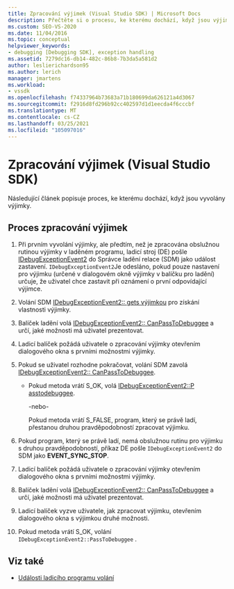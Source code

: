 ```yaml
---
title: Zpracování výjimek (Visual Studio SDK) | Microsoft Docs
description: Přečtěte si o procesu, ke kterému dochází, když jsou výjimky vyvolány. Tento článek popisuje všechny kroky, které jsou k diskrokům.
ms.custom: SEO-VS-2020
ms.date: 11/04/2016
ms.topic: conceptual
helpviewer_keywords:
- debugging [Debugging SDK], exception handling
ms.assetid: 7279dc16-db14-482c-86b8-7b3da5a581d2
author: leslierichardson95
ms.author: lerich
manager: jmartens
ms.workload:
- vssdk
ms.openlocfilehash: f74337964b73683a71b180699da626121a4d3067
ms.sourcegitcommit: f2916d8fd296b92cc402597d1d1eecda4f6cccbf
ms.translationtype: MT
ms.contentlocale: cs-CZ
ms.lasthandoff: 03/25/2021
ms.locfileid: "105097016"
---
```

# <a name="exception-handling-visual-studio-sdk"></a>Zpracování výjimek (Visual Studio SDK)
Následující článek popisuje proces, ke kterému dochází, když jsou vyvolány výjimky.

## <a name="exception-handling-process"></a>Proces zpracování výjimek

1. Při prvním vyvolání výjimky, ale předtím, než je zpracována obslužnou rutinou výjimky v laděném programu, ladicí stroj (DE) pošle [IDebugExceptionEvent2](../../extensibility/debugger/reference/idebugexceptionevent2.md) do Správce ladění relace (SDM) jako událost zastavení. `IDebugExceptionEvent2`Je odesláno, pokud pouze nastavení pro výjimku (určené v dialogovém okně výjimky v balíčku pro ladění) určuje, že uživatel chce zastavit při oznámení o první odpovídající výjimce.

2. Volání SDM [IDebugExceptionEvent2:: gets výjimkou](../../extensibility/debugger/reference/idebugexceptionevent2-getexception.md) pro získání vlastnosti výjimky.

3. Balíček ladění volá [IDebugExceptionEvent2:: CanPassToDebuggee](../../extensibility/debugger/reference/idebugexceptionevent2-canpasstodebuggee.md) a určí, jaké možnosti má uživatel prezentovat.

4. Ladicí balíček požádá uživatele o zpracování výjimky otevřením dialogového okna s prvními možnostmi výjimky.

5. Pokud se uživatel rozhodne pokračovat, volání SDM zavolá [IDebugExceptionEvent2:: CanPassToDebuggee](../../extensibility/debugger/reference/idebugexceptionevent2-canpasstodebuggee.md).

    - Pokud metoda vrátí S_OK, volá [IDebugExceptionEvent2::P asstodebuggee](../../extensibility/debugger/reference/idebugexceptionevent2-passtodebuggee.md).

         -nebo-

         Pokud metoda vrátí S_FALSE, program, který se právě ladí, přestanou druhou pravděpodobností zpracovat výjimku.

6. Pokud program, který se právě ladí, nemá obslužnou rutinu pro výjimku s druhou pravděpodobností, příkaz DE pošle `IDebugExceptionEvent2` do SDM jako **EVENT_SYNC_STOP**.

7. Ladicí balíček požádá uživatele o zpracování výjimky otevřením dialogového okna s prvními možnostmi výjimky.

8. Balíček ladění volá [IDebugExceptionEvent2:: CanPassToDebuggee](../../extensibility/debugger/reference/idebugexceptionevent2-canpasstodebuggee.md) a určí, jaké možnosti má uživatel prezentovat.

9. Ladicí balíček vyzve uživatele, jak zpracovat výjimku, otevřením dialogového okna s výjimkou druhé možnosti.

10. Pokud metoda vrátí S_OK, volání `IDebugExceptionEvent2::PassToDebuggee` .

## <a name="see-also"></a>Viz také
- [Události ladicího programu volání](../../extensibility/debugger/calling-debugger-events.md)
